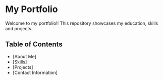 # My Portfolio
Welcome to my portfolio!! This repository showcases my education, skills and projects.

## Table of Contents
- [About Me]
- [Skills]
- [Projects]
- [Contact Information]
